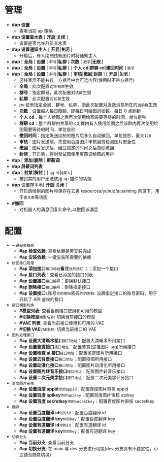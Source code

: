 <!--
 * @Author: 渔火Arcadia  https://github.com/yhArcadia
 * @Date: 2022-12-27 01:29:18
 * @LastEditors: 苏沫柒 3146312184@qq.com
 * @LastEditTime: 2023-04-16 14:17:12
 * @FilePath: \Yunzai-Bot\plugins\ap-plugin\components\help\Admi_Help.md
 * @Description:
 *
 * Copyright (c) 2022 by 渔火Arcadia 1761869682@qq.com, All Rights Reserved.
-->

# 管理

- **#ap 设置**
  - 查看当前 ap 策略
- **#ap 设置查水表** [ **开启**|**关闭** ]
  - 设置是否允许群员查水表
- **#ap 设置通知主人** [ **开启**|**关闭** ]
  - 开启后，有人绘制违规图片时将通知主人
- **#ap** [ **全局** ] **设置** [ `群号`|**私聊** ] **次数** [ `数字`|**无限** ]
- **#ap** [ **全局** ] **设置** [ `群号`|**私聊** ] [ **个人 cd**|**群聊 cd**|**撤回时间** ] `数字`
- **#ap** [ **全局** ] **设置** [ `群号`|**私聊** ] [ **审核**|**撤回**|**封禁** ] [ **开启**|**关闭** ]
  - 竖线表示不能共存，方括号中为可选内容(使用时不带方括号)
  - **全局**：此次配置对`所有群`生效
  - **群号**：指定群号，此次配置对`该群`生效
  - **私聊**：此次配置对`私聊`生效
  - ps:若未指定全局、群号、私聊，则此次配置对发送消息所在的`当前群`生效
  - **次数**：设置每人每日限额，即每日可绘图的张数。每日 0 点刷新
  - **个人 cd**：每个人绘图之后再次使用绘图需要等待的时间，单位是秒
  - **群聊 cd**：整个群聊内共享的 cd,群内有人使用绘图之后该群内再次使用绘图需要等待的时间，单位是秒
  - **撤回时间**：指定发送绘制的图片后多久自动撤回，单位是秒，最大`120`
  - **审核**：图片发送前，先使用百度图片审核服务检测图片安全性
  - **撤回**：图片发送后，经过指定的时间之后自动撤回
  - **封禁**：开启后，将封禁试图使用屏蔽词绘图的用户
- **#ap** [ **添加**|**删除** ] **屏蔽词**
- **#ap 屏蔽词列表**
- **#ap** [ **封禁**|**解封** ] [ `qq 号`|`@某人`]
  - 被封禁的用户无法使用 ap 插件的功能
- **#ap** 设置存本地[ **开启**|**关闭** ]
  - 开启后绘制的图片将保存在云崽 resources/yuhuo/aipainting 目录下，用于`查水表`等功能
- **#撤回**
  - 对机器人的消息回复此命令,以撤回该消息

# 配置

- `一键安装依赖`
  - **#ap 检查依赖**: 查看依赖是否安装完成
  - **#ap 安装依赖**: 一键安装所需要的依赖
- `绘图接口管理`
  - **#ap 添加接口**`接口地址`**备注**`我的接口 1`：添加一个接口
  - **#ap 接口列表**：查看已添加的接口列表
  - **#ap 设置接口**`接口编号`：更换默认接口
  - **#ap 删除接口**`接口编号`：删除指定接口
  - **#ap 设置接口**`1`账号`你的密码`密码`你的密码`: 设置指定接口的账号密码，用于开启了 API 鉴权的接口
- `接口模型切换`
  - **#模型列表**: 查看当前接口使用和可用的模型
  - **#切换模型**`模型名称`: 切换当前接口的模型
  - **#VAE 列表**: 查看当前接口使用和可用的 VAE
  - **#切换 VAE**`VAE名称`: 切换当前接口的 VAE
- `图片处理接口`
  - **#ap 设置大清晰术接口**`接口地址`：配置大清晰术所用接口
  - **#ap 设置鉴赏接口**`接口地址`：配置鉴赏(逆推图片 tag)所用接口
  - **#ap 设置检查 ai 接口**`接口地址`：配置鉴定图片所用接口
  - **#ap 设置去背景接口**`接口地址`：配置抠图所用接口
  - **#ap 设置动漫化接口**`接口地址`：配置图片动漫化所用接口
  - **#ap 设置图片转音乐接口**`接口地址`：配置图片转音乐接口
  - **#ap 设置二次元美学接口**`接口地址`：配置二次元美学评分接口
- `百度图片审核`
  - **#ap 设置百度 appid**`你的appid`：配置百度图片审核 appid
  - **#ap 设置百度 apikey**`你的apikey`：配置百度图片审核 apikey
  - **#ap 设置百度 secretkey**`你的secretkey`：配置百度图片审核 secretkey
- `翻译`
  - **#ap 设置百度翻译 id**`你的id`：配置百度翻译 id
  - **#ap 设置百度翻译 key**`你的key`：配置百度翻译 key
  - **#ap 设置有道翻译 id**`你的id`：配置有道翻译 id
  - **#ap 设置有道翻译 key**`你的key`：配置有道翻译 key
- `切换分支`
  - **#ap 当前分支**: 查看当前分支
  - **#ap 切换分支**: 在 main 与 dev 分支进行切换(dev 分支具有不稳定性，小白请勿随意切换)
